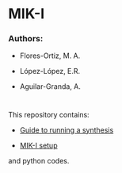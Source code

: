 # MIK-I


### Authors:
- Flores-Ortiz, M. A.
* López-López, E.R.
+ Aguilar-Granda, A.

#

This repository contains:

  + [Guide to running a synthesis](Guide.to.running.synthesis.codes.pdf)

  * [MIK-I setup](MIK-I_setup.pdf)

and python codes.

